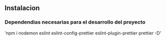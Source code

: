 

## Instalacion
### Dependendias necesarias para el desarrollo del proyecto
'npm i nodemon eslint eslint-config-prettier eslint-plugin-prettier prettier -D'
